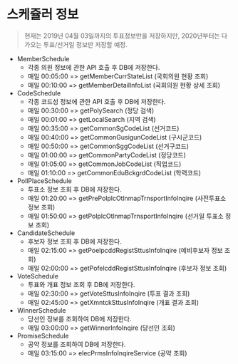 # 스케쥴러 정보

> 현재는 2019년 04월 03일까지의 투표정보만을 저장하지만, 2020년부터는 다가오는 투표/선거일 정보만 저장할 예정.

- MemberSchedule
  - 각종 의원 정보에 관한 API 호출 후 DB에 저장한다.
  - 매일 00:05:00 => getMemberCurrStateList (국회의원 현황 조회)
  - 매일 00:10:00 => getMemberDetailInfoList (국회의원 현황 상세 조회)
- CodeSchedule
  - 각종 코드성 정보에 관한 API 호출 후 DB에 저장한다.
  - 매일 00:30:00 => getPolySearch (정당 검색)
  - 매일 00:01:00 => getLocalSearch (지역 검색)
  - 매일 00:35:00 => getCommonSgCodeList (선거코드)
  - 매일 00:40:00 => getCommonGusigunCodeList (구시군코드)
  - 매일 00:50:00 => getCommonSggCodeList (선거구코드)
  - 매일 01:00:00 => getCommonPartyCodeList (정당코드)
  - 매일 01:05:00 => getCommonJobCodeList (직업코드)
  - 매일 01:10:00 => getCommonEduBckgrdCodeList (학력코드)
- PollPlaceSchedule
  - 투표소 정보 조회 후 DB에 저장한다.
  - 매일 01:20:00 => getPrePolplcOtlnmapTrnsportInfoInqire (사전투표소 정보 조회)
  - 매일 01:50:00 => getPolplcOtlnmapTrnsportInfoInqire (선거일 투표소 정보 조회)
- CandidateSchedule
  - 후보자 정보 조회 후 DB에 저장한다.
  - 매일 02:15:00 => getPoelpcddRegistSttusInfoInqire (예비후보자 정보 조회)
  - 매일 02:00:00 => getPofelcddRegistSttusInfoInqire (후보자 정보 조회)
- VoteSchedule
  - 투표와 개표 정보 조회 후 DB에 저장한다.
  - 매일 02:30:00 => getVoteSttusInfoInqire (투표 결과 조회)
  - 매일 02:45:00 => getXmntckSttusInfoInqire (개표 결과 조회)
- WinnerSchedule
  - 당선인 정보를 조회하여 DB에 저장한다.
  - 매일 03:00:00 => getWinnerInfoInqire (당선인 조회)
- PromiseSchedule
  - 공약 정보를 조회하여 DB에 저장한다.
  - 매일 03:15:00 => elecPrmsInfoInqireService (공약 조회)
